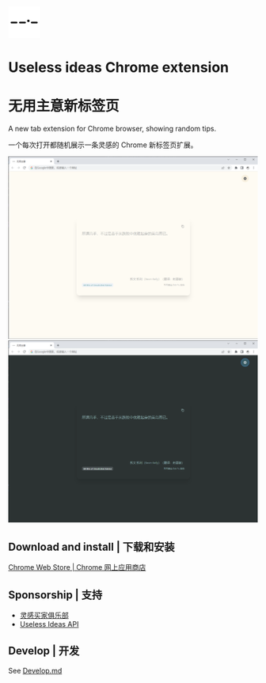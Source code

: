 <img src="src/assets/img/icon-128.png" width="64"/>

# Useless ideas Chrome extension

# 无用主意新标签页

A new tab extension for Chrome browser, showing random tips.

一个每次打开都随机展示一条灵感的 Chrome 新标签页扩展。

<img src="src/assets/img/preview-light.png"/>

<img src="src/assets/img/preview-dark.png"/>

## Download and install | 下载和安装

[Chrome Web Store | Chrome 网上应用商店](https://chrome.google.com/webstore/detail/useless-ideas/lieiofhdejclfpflofeooilpeaphlcgd)

## Sponsorship | 支持

- [灵感买家俱乐部](https://club.q24.io/)
- [Useless Ideas API](https://q24.io/useless)

## Develop | 开发

See [Develop.md](./Develop.md)
